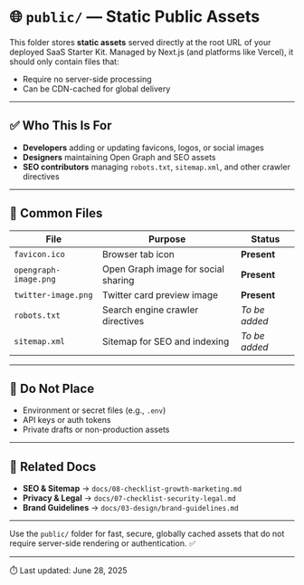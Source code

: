 # 🌐 `public/` — Static Public Assets

This folder stores **static assets** served directly at the root URL of your deployed SaaS Starter Kit. Managed by Next.js (and platforms like Vercel), it should only contain files that:

- Require no server-side processing  
- Can be CDN-cached for global delivery  

---

## ✅ Who This Is For

- **Developers** adding or updating favicons, logos, or social images  
- **Designers** maintaining Open Graph and SEO assets  
- **SEO contributors** managing `robots.txt`, `sitemap.xml`, and other crawler directives  

---

## 📂 Common Files

| File                  | Purpose                                   | Status        |
| --------------------- | ----------------------------------------- | ------------- |
| `favicon.ico`         | Browser tab icon                          | **Present**   |
| `opengraph-image.png` | Open Graph image for social sharing       | **Present**   |
| `twitter-image.png`   | Twitter card preview image                | **Present**   |
| `robots.txt`          | Search engine crawler directives          | *To be added* |
| `sitemap.xml`         | Sitemap for SEO and indexing              | *To be added* |

---

## 🚫 Do Not Place

- Environment or secret files (e.g., `.env`)  
- API keys or auth tokens  
- Private drafts or non-production assets  

---

## 📌 Related Docs

- **SEO & Sitemap** → `docs/08-checklist-growth-marketing.md`  
- **Privacy & Legal** → `docs/07-checklist-security-legal.md`  
- **Brand Guidelines** → `docs/03-design/brand-guidelines.md`  

---

Use the `public/` folder for fast, secure, globally cached assets that do not require server-side rendering or authentication. ✅

---

⏱️ Last updated: June 28, 2025